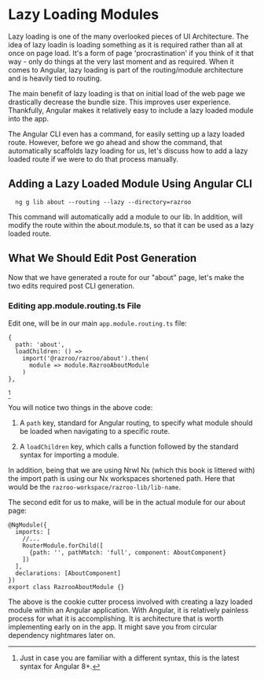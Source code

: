  Lazy Loading Modules 
=====================

Lazy loading is one of the many overlooked pieces of UI Architecture.
The idea of lazy loadin is loading something as it is required rather
than all at once on page load. It's a form of page 'procrastination' if
you think of it that way - only do things at the very last moment and as
required. When it comes to Angular, lazy loading is part of the
routing/module architecture and is heavily tied to routing.

The main benefit of lazy loading is that on initial load of the web page
we drastically decrease the bundle size. This improves user experience.
Thankfully, Angular makes it relatively easy to include a lazy loaded
module into the app.

The Angular CLI even has a command, for easily setting up a lazy loaded
route. However, before we go ahead and show the command, that
automatically scaffolds lazy loading for us, let's discuss how to add a
lazy loaded route if we were to do that process manually.

Adding a Lazy Loaded Module Using Angular CLI
---------------------------------------------

      ng g lib about --routing --lazy --directory=razroo

This command will automatically add a module to our lib. In addition,
will modify the route within the about.module.ts, so that it can be used
as a lazy loaded route.

What We Should Edit Post Generation
-----------------------------------

Now that we have generated a route for our \"about\" page, let's make
the two edits required post CLI generation.

### Editing app.module.routing.ts File

Edit one, will be in our main `app.module.routing.ts` file:

    {
      path: 'about',
      loadChildren: () =>  
        import('@razroo/razroo/about').then(
          module => module.RazrooAboutModule
        )
    },

[^1]

You will notice two things in the above code:

1.  A `path` key, standard for Angular routing, to specify what module
    should be loaded when navigating to a specific route.

2.  A `loadChildren` key, which calls a function followed by the
    standard syntax for importing a module.

In addition, being that we are using Nrwl Nx (which this book is
littered with) the import path is using our Nx workspaces shortened
path. Here that would be the `razroo-workspace/razroo-lib/lib-name`.

The second edit for us to make, will be in the actual module for our
about page:

    @NgModule({
      imports: [
        //...
        RouterModule.forChild([
          {path: '', pathMatch: 'full', component: AboutComponent}
        ])
      ],
      declarations: [AboutComponent]
    })
    export class RazrooAboutModule {}

The above is the cookie cutter process involved with creating a lazy
loaded module within an Angular application. With Angular, it is
relatively painless process for what it is accomplishing. It is
architecture that is worth implementing early on in the app. It might
save you from circular dependency nightmares later on.

[^1]: Just in case you are familiar with a different syntax, this is the
    latest syntax for Angular 8+.
